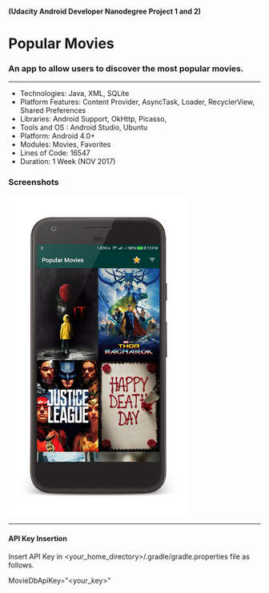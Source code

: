 #### (Udacity Android Developer Nanodegree Project 1 and 2)
# Popular Movies
### An app to allow users to discover the most popular movies.

---

* Technologies: Java, XML, SQLite
* Platform Features: Content Provider, AsyncTask, Loader, RecyclerView, Shared Preferences
* Libraries: Android Support, OkHttp, Picasso,
* Tools and OS : Android Studio, Ubuntu
* Platform: Android 4.0+
* Modules: Movies, Favorites
* Lines of Code:  16547
* Duration: 1 Week (NOV 2017)

### Screenshots

![home](screenshots/home.png)

---
#### API Key Insertion

Insert API Key in <your_home_directory>/.gradle/gradle.properties file as follows.

MovieDbApiKey="<your_key>"


